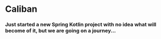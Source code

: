# Caliban

### Just started a new Spring Kotlin project with no idea what will become of it, but we are going on a journey...